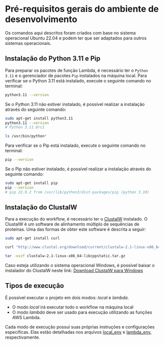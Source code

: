 # Pré-requisitos gerais do ambiente de desenvolvimento

Os comandos aqui descritos foram criados com base no sistema operacional Ubuntu 22.04 e podem ter que ser adaptados para outros sistemas operacionais.

## Instalação do Python 3.11 e Pip

Para preparar os pacotes de função Lambda, é necessário ter o `Python 3.11` e o gerenciador de pacotes `Pip` instalados na máquina local. Para verificar se o Python 3.11 está instalado, execute o seguinte comando no terminal:

```bash
python3.11 --version
```

Se o Python 3.11 não estiver instalado, é possível realizar a instalação através do seguinte comando:

```bash
sudo apt-get install python3.11
python3.11 --version
# Python 3.11.0rc1

ls /usr/bin/python*
```

Para verificar se o Pip está instalado, execute o seguinte comando no terminal:

```bash
pip --version
```

Se o Pip não estiver instalado, é possível realizar a instalação através do seguinte comando:

```bash
sudo apt-get install pip
pip --version
# pip 22.0.2 from /usr/lib/python3/dist-packages/pip (python 3.10)
```

## Instalação do ClustalW

Para a execução do workflow, é necessário ter o [ClustalW](http://www.clustal.org/clustal2/) instalado. O ClustalW é um software de alinhamento múltiplo de sequências de proteínas. Uma das formas de obter este software é descrita a seguir:

```bash
sudo apt-get install curl

curl "http://www.clustal.org/download/current/clustalw-2.1-linux-x86_64-libcppstatic.tar.gz" -O

tar -xvzf clustalw-2.1-linux-x86_64-libcppstatic.tar.gz
```

Caso esteja utilizando o sistema operacional Windows, é possível baixar o instalador do ClustalW neste link: [Download ClustalW para Windows](http://www.clustal.org/download/current/clustalw-2.1-win.msi)

## Tipos de execução

É possível executar o projeto em dois modos: *local* e *lambda*.

- O modo *local* irá executar todo o workflow na máquina local
- O modo *lambda* deve ser usado para execução utilizando as funções AWS Lambda.

Cada modo de execução possui suas próprias instruções e configurações específicas. Elas estão detalhadas nos arquivos [local_env](docs/local_env.md) e [lambda_env](docs/lambda_env.md), respectivamente.
